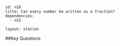 ````
id: n16
title: Can every number be written as a fraction?
dependencies:
  - n15

layout: station
````
##Key Questions